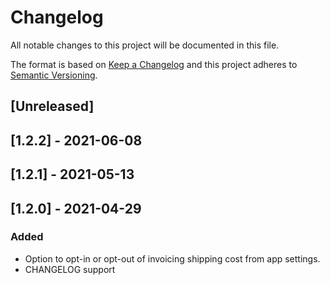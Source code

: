# Changelog

All notable changes to this project will be documented in this file.

The format is based on [Keep a Changelog](http://keepachangelog.com/en/1.0.0/)
and this project adheres to [Semantic Versioning](http://semver.org/spec/v2.0.0.html).

## [Unreleased]

## [1.2.2] - 2021-06-08

## [1.2.1] - 2021-05-13

## [1.2.0] - 2021-04-29
### Added
- Option to opt-in or opt-out of invoicing shipping cost from app settings.
- CHANGELOG support
